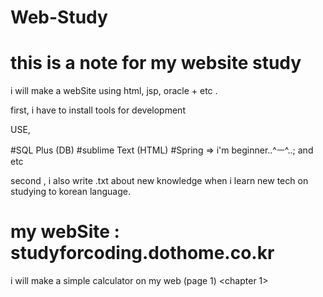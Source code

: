 # Web-Study
# this is a note for my website study 

i will make a webSite using html, jsp, oracle + etc . 

first, i have to install tools for development 

USE, 

#SQL Plus (DB) 
#sublime Text (HTML) 
#Spring => i'm beginner..^ㅡ^..; 
and etc

second , i also write .txt about new knowledge when i learn new tech on studying to korean language. 




# my webSite : studyforcoding.dothome.co.kr 

i will make a simple calculator on my web (page 1) <chapter 1> 

